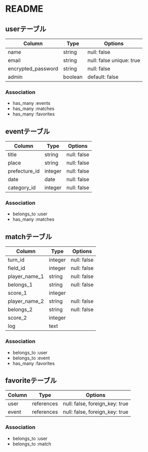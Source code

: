 # README

## userテーブル
| Column             | Type    | Options                   |
| ------------------ | ------- | ------------------------- |
| name               | string  | null: false               |
| email              | string  | null: false unique: true  |
| encrypted_password | string  | null: false               |
| admin              | boolean | default: false            |

### Association
- has_many :events
- has_many :matches
- has_many :favorites

## eventテーブル
| Column        | Type    | Options     |
| ------------- | ------- | ----------- |
| title         | string  | null: false |
| place         | string  | null: false |
| prefecture_id | integer | null: false |
| date          | date    | null: false |
| category_id   | integer | null: false |

### Association
- belongs_to :user
- has_many :matches

## matchテーブル
| Column        | Type    | Options     |
| ------------- | ------- | ----------- |
| turn_id       | integer | null: false |
| field_id      | integer | null: false | 
| player_name_1 | string  | null: false |
| belongs_1     | string  | null: false |
| score_1       | integer |             |
| player_name_2 | string  | null: false |
| belongs_2     | string  | null: false |
| score_2       | integer |             |
| log           | text    |             |

### Association
- belongs_to :user
- belongs_to :event
- has_many :favorites

## favoriteテーブル
| Column | Type       | Options                        |
| ------ | ---------- | ------------------------------ |
| user   | references | null: false, foreign_key: true |
| event  | references | null: false, foreign_key: true |

### Association
- belongs_to :user
- belongs_to :match